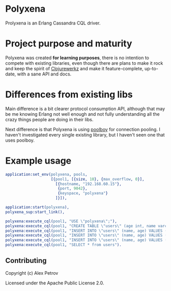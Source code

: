 # Polyxena

Prolyxena is an Erlang Cassandra CQL driver.

# Project purpose and maturity

Polyxena was created __for learning purposes__, there is no intention to compete with
existing libraries, even though there are plans to make it rock and keep the spirit
of [Clojurewerkz](http://clojurewerkz.org) and make it feature-complete, up-to-date, 
with a sane API and docs.

# Differences from existing libs

Main difference is a bit clearer protocol consumption API, although that may be me 
knowing Erlang not well enough and not fully understanding all the crazy things people
are doing in their libs.

Next difference is that Polyxena is using [poolboy](https://github.com/devinus/poolboy)
for connection pooling. I haven't investigated every single existing library, but
I haven't seen one that uses poolboy.

# Example usage

```erl
application:set_env(polyxena, pools,
                    [{pool1, [{size, 10}, {max_overflow, 0}],
                      [{hostname, "192.168.60.15"},
                       {port, 9042},
                       {keyspace, "polyxena"}
                      ]}]),

application:start(polyxena),
polyxena_sup:start_link(),

polyxena:execute_cql(pool1, "USE \"polyxena\";"),
polyxena:execute_cql(pool1, "CREATE TABLE \"users\" (age int, name varchar, PRIMARY KEY (name));"),
polyxena:execute_cql(pool1, "INSERT INTO \"users\" (name, age) VALUES ('Alex', 19);"),
polyxena:execute_cql(pool1, "INSERT INTO \"users\" (name, age) VALUES ('Alex2', 20);"),
polyxena:execute_cql(pool1, "INSERT INTO \"users\" (name, age) VALUES ('Alex3', 25);"),
polyxena:execute_cql(pool1, "SELECT * from users").
```

## Contributing

Copyright (c) Alex Petrov

Licensed under the Apache Public License 2.0.

